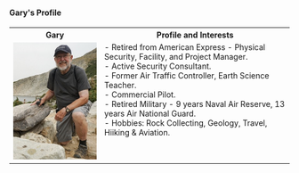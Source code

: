 #### Gary's Profile
<table>
  <tr>
    <th>Gary</td>
    <th>Profile and Interests</td>
  </tr>
  <tr>
      <td valign="top">
      <a href="./Gary.jpg">
      <img src="./Thumbnails/Gary-T.jpg">
      </a>
      </td
  <tr>
      <td valign="top">
        - Retired from American Express - Physical Security, Facility, and Project Manager.</br>
        - Active Security Consultant.	</br>
	- Former Air Traffic Controller, Earth Science Teacher. </br>
	- Commercial Pilot. </br>
	- Retired Military - 9 years Naval Air Reserve, 13 years Air National Guard.</br>		
        - Hobbies:  Rock Collecting, Geology, Travel, Hiiking & Aviation.</br>
      </td>
  </tr>
 </table>	
 
